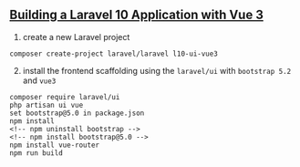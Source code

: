 ## [Building a Laravel 10 Application with Vue 3](https://laraveltuts.com/building-a-laravel-10-application-with-vue-3-complete-guide-to-crud-operations/)

1.  create a new Laravel project
```
composer create-project laravel/laravel l10-ui-vue3
```
2.  install the frontend scaffolding using the `laravel/ui` with `bootstrap 5.2` and `vue3`
```
composer require laravel/ui
php artisan ui vue
set bootstrap@5.0 in package.json
npm install 
<!-- npm uninstall bootstrap -->
<!-- npm install bootstrap@5.0 -->
npm install vue-router
npm run build
```
